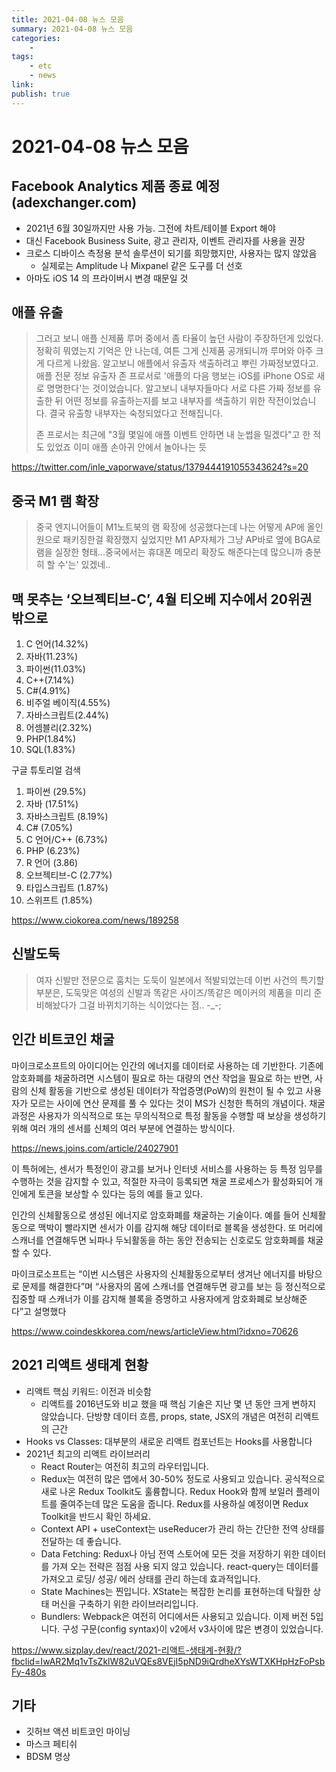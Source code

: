 ```yaml
---
title: 2021-04-08 뉴스 모음
summary: 2021-04-08 뉴스 모음
categories:
    - 
tags:
    - etc
    - news
link: 
publish: true
---
```


# 2021-04-08 뉴스 모음

## Facebook Analytics 제품 종료 예정 (adexchanger.com)

- 2021년 6월 30일까지만 사용 가능. 그전에 차트/테이블 Export 해야
- 대신 Facebook Business Suite, 광고 관리자, 이벤트 관리자를 사용을 권장
- 크로스 디바이스 측정용 분석 솔루션이 되기를 희망했지만, 사용자는 많지 않았음
  - 실제로는 Amplitude 나 Mixpanel 같은 도구를 더 선호
- 아마도 iOS 14 의 프라이버시 변경 때문일 것

## 애플 유출

> 그러고 보니 애플 신제품 루머 중에서 좀 타율이 높던 사람이 주장하던게 있었다. 정확히 뭐였는지 기억은 안 나는데, 여튼 그게 신제품 공개되니까 루머와 아주 크게 다르게 나왔음. 알고보니 애플에서 유출자 색출하려고 뿌린 가짜정보였다고.
> 애플 전문 정보 유출자 존 프로서로 '애플의 다음 행보는 iOS를 iPhone OS로 새로 명명한다'는 것이었습니다. 알고보니 내부자들마다 서로 다른 가짜 정보를 유출한 뒤 어떤 정보를 유출하는지를 보고 내부자를 색출하기 위한 작전이었습니다. 결국 유출항 내부자는 숙청되었다고 전해집니다.
>
> 존 프로서는 최근에 "3월 몇일에 애플 이벤트 안하면 내 눈썹을 밀겠다"고 한 적도 있었죠 이미 애플 손아귀 안에서 놀아나는 듯

<https://twitter.com/inle_vaporwave/status/1379444191055343624?s=20>

## 중국 M1 램 확장

> 중국 엔지니어들이 M1노트북의 램 확장에 성공했다는데 나는 어떻게 AP에 올인원으로 패키징한걸 확장했지 싶었지만 M1 AP자체가 그냥 AP바로 옆에 BGA로 램을 실장한 형태...중국에서는 휴대폰 메모리 확장도 해준다는데 많으니까 충분히 할 수'는' 있겠네..

## 맥 못추는 ‘오브젝티브-C’, 4월 티오베 지수에서 20위권 밖으로

1. C 언어(14.32%)
2. 자바(11.23%)
3. 파이썬(11.03%)
4. C++(7.14%)
5. C#(4.91%)
6. 비주얼 베이직(4.55%)
7. 자바스크립트(2.44%)
8. 어셈블리(2.32%)
9. PHP(1.84%)
10. SQL(1.83%)

구글 튜토리얼 검색

1. 파이썬 (29.5%)
2. 자바 (17.51%)
3. 자바스크립트 (8.19%)
4. C# (7.05%)
5. C 언어/C++ (6.73%)
6. PHP (6.23%)
7. R 언어 (3.86)
8. 오브젝티브-C (2.77%)
9. 타입스크립트 (1.87%)
10. 스위프트 (1.85%)

<https://www.ciokorea.com/news/189258>

## 신발도둑

> 여자 신발만 전문으로 훔치는 도둑이 일본에서 적발되었는데 이번 사건의 특기할 부분은, 도둑맞은 여성의 신발과 똑같은 사이즈/똑같은 메이커의 제품을 미리 준비해놨다가 그걸 바뀌치기하는 식이었다는 점.. -_-;

## 인간 비트코인 채굴

마이크로소프트의 아이디어는 인간의 에너지를 데이터로 사용하는 데 기반한다. 기존에 암호화폐를 채굴하려면 시스템이 필요로 하는 대량의 연산 작업을 필요로 하는 반면, 사람의 신체 활동을 기반으로 생성된 데이터가 작업증명(PoW)의 원천이 될 수 있고 사용자가 모르는 사이에 연산 문제를 풀 수 있다는 것이 MS가 신청한 특허의 개념이다. 채굴 과정은 사용자가 의식적으로 또는 무의식적으로 특정 활동을 수행할 때 보상을 생성하기 위해 여러 개의 센서를 신체의 여러 부분에 연결하는 방식이다.

<https://news.joins.com/article/24027901>

이 특허에는, 센서가 특정인이 광고를 보거나 인터넷 서비스를 사용하는 등 특정 임무를 수행하는 것을 감지할 수 있고, 적절한 자극이 등록되면 채굴 프로세스가 활성화되어 개인에게 토큰을 보상할 수 있다는 등의 예를 들고 있다.

인간의 신체활동으로 생성된 에너지로 암호화폐를 채굴하는 기술이다. 예를 들어 신체활동으로 맥박이 빨라지면 센서가 이를 감지해 해당 데이터로 블록을 생성한다. 또 머리에 스캐너를 연결해두면 뇌파나 두뇌활동을 하는 동안 전송되는 신호로도 암호화폐를 채굴할 수 있다.

마이크로소프트는 “이번 시스템은 사용자의 신체활동으로부터 생겨난 에너지를 바탕으로 문제를 해결한다”며 “사용자의 몸에 스캐너를 연결해두면 광고를 보는 등 정신적으로 집중할 때 스캐너가 이를 감지해 블록을 증명하고 사용자에게 암호화폐로 보상해준다”고 설명했다

<https://www.coindeskkorea.com/news/articleView.html?idxno=70626>

## 2021 리액트 생태계 현황

- 리액트 핵심 키워드: 이전과 비슷함
  - 리액트를 2016년도와 비교 했을 때 핵심 기술은 지난 몇 년 동안 크게 변하지 않았습니다. 단방향 데이터 흐름, props, state, JSX의 개념은 여전히 리액트의 근간
- Hooks vs Classes: 대부분의 새로운 리액트 컴포넌트는 Hooks를 사용합니다
- 2021년 최고의 리액트 라이브러리
  - React Router는 여전히 최고의 라우터입니다.
  - Redux는 여전히 많은 앱에서 30-50% 정도로 사용되고 있습니다. 공식적으로 새로 나온 Redux Toolkit도 훌륭합니다. Redux Hook와 함께 보일러 플레이트를 줄여주는데 많은 도움을 줍니다. Redux를 사용하실 예정이면 Redux Toolkit을 반드시 확인 하세요.
  - Context API + useContext는 useReducer가 관리 하는 간단한 전역 상태를 전달하는 데 좋습니다.
  - Data Fetching: Redux나 아님 전역 스토어에 모든 것을 저장하기 위한 데이터를 가져 오는 전략은 점점 사용 되지 않고 있습니다. react-query는 데이터를 가져오고 로딩/ 성공/ 에러 상태를 관리 하는데 효과적입니다. 
  - State Machines는 찐입니다. XState는 복잡한 논리를 표현하는데 탁월한 상태 머신을 구축하기 위한 라이브러리입니다.
  - Bundlers: Webpack은 여전히 어디에서든 사용되고 있습니다. 이제 버전 5입니다. 구성 구문(config syntax)이 v2에서 v3사이에 많은 변경이 있었습니다.

<https://www.sizplay.dev/react/2021-리액트-생태계-현황/?fbclid=IwAR2Mq1vTsZklW82uVQEs8VEjI5pND9iQrdheXYsWTXKHpHzFoPsbFy-480s>

## 기타

- 깃허브 액션 비트코인 마이닝
- 마스크 페티쉬
- BDSM 명상
